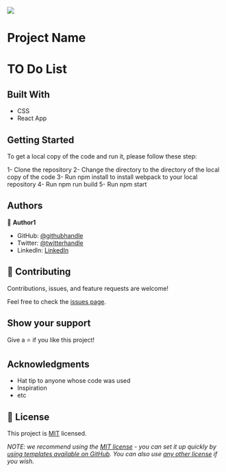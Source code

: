 ![](https://img.shields.io/badge/Microverse-blueviolet)

# Project Name

# TO Do List

## Built With

- CSS
- React App

## Getting Started

To get a local copy of the code and run it, please follow these step:

1- Clone the repository
2- Change the directory to the directory of the local copy of the code
3- Run npm install to install webpack to your local repository
4- Run npm run build
5- Run npm start

## Authors

👤 **Author1**

- GitHub: [@githubhandle](https://github.com/X-Elie-X)
- Twitter: [@twitterhandle](https://twitter.com/ElieHarfoucheX)
- LinkedIn: [LinkedIn](https://www.linkedin.com/in/elie-harfouche-3aaa8818a/)

## 🤝 Contributing

Contributions, issues, and feature requests are welcome!

Feel free to check the [issues page](../../issues/).

## Show your support

Give a ⭐️ if you like this project!

## Acknowledgments

- Hat tip to anyone whose code was used
- Inspiration
- etc

## 📝 License

This project is [MIT](./LICENSE) licensed.

_NOTE: we recommend using the [MIT license](https://choosealicense.com/licenses/mit/) - you can set it up quickly by [using templates available on GitHub](https://docs.github.com/en/communities/setting-up-your-project-for-healthy-contributions/adding-a-license-to-a-repository). You can also use [any other license](https://choosealicense.com/licenses/) if you wish._
